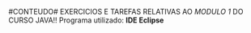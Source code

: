 #CONTEUDO#
EXERCICIOS E TAREFAS RELATIVAS AO *MODULO 1*  DO CURSO JAVA!!
Programa utilizado:
**IDE Eclipse**
